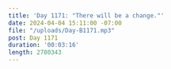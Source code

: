 ```yaml
---
title: 'Day 1171: "There will be a change."'
date: 2024-04-04 15:11:00 -07:00
file: "/uploads/Day-B1171.mp3"
post: Day 1171
duration: '00:03:16'
length: 2780343
---
```



